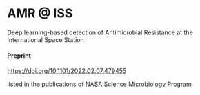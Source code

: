 # AMR @ ISS

Deep learning-based detection of Antimicrobial Resistance at the International Space Station

#### Preprint
https://doi.org/10.1101/2022.02.07.479455

listed in the publications of [NASA Science Microbiology Program](https://science.nasa.gov/biological-physical/programs/space-biology/microbiology/publications)

